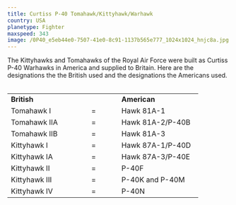 ```yaml
---
title: Curtiss P-40 Tomahawk/Kittyhawk/Warhawk
country: USA
planetype: Fighter
maxspeed: 343
image: /0P40_e5eb44e0-7507-41e0-8c91-1137b565e777_1024x1024_hnjc8a.jpg
---
```

The Kittyhawks and Tomahawks of the Royal Air Force were built as Curtiss P-40 Warhawks in America and supplied to Britain. Here are the designations the the British used and the designations the Americans used. 
<br/>
<br/>

<table>
<tr>
<td style="width:40%"><strong>British</strong></td>
<td style="width:15%">  </td>
<td style="width:40%"><strong>American</strong></td>
</tr>
<tr>
<td>Tomahawk I</td>
<td> = </td>
<td>Hawk 81A-1</td>
</tr>
<tr>
<td>Tomahawk IIA</td>
<td> = </td>
<td>Hawk 81A-2/P-40B</td>
</tr>
<tr>
<td>Tomahawk IIB</td>
<td> = </td>
<td>Hawk 81A-3</td>
</tr>
<tr>
<td>Kittyhawk I</td>
<td> = </td>
<td>Hawk 87A-1/P-40D</td>
</tr>
<tr>
<td>Kittyhawk IA</td>
<td> = </td>
<td>Hawk 87A-3/P-40E</td>
</tr>
<tr>
<td>Kittyhawk II</td>
<td> = </td>
<td>P-40F</td>
</tr>
<tr>
<td>Kittyhawk III</td>
<td> = </td>
<td>P-40K and P-40M</td>
</tr>
<tr>
<td>Kittyhawk IV</td>
<td> = </td>
<td>P-40N</td>
</tr>

</table>